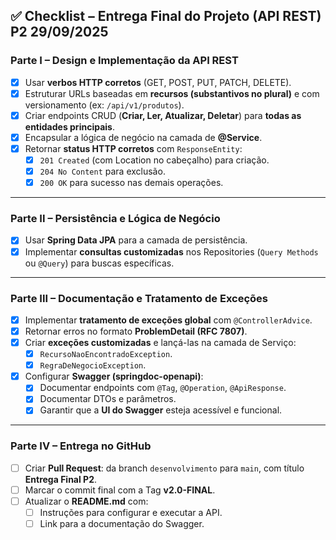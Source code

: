 ## ✅ Checklist – Entrega Final do Projeto (API REST) P2  29/09/2025

### Parte I – Design e Implementação da API REST
- [x] Usar **verbos HTTP corretos** (GET, POST, PUT, PATCH, DELETE).  
- [x] Estruturar URLs baseadas em **recursos (substantivos no plural)** e com versionamento (ex: `/api/v1/produtos`).  
- [x] Criar endpoints CRUD (**Criar, Ler, Atualizar, Deletar**) para **todas as entidades principais**.  
- [x] Encapsular a lógica de negócio na camada de **@Service**.  
- [x] Retornar **status HTTP corretos** com `ResponseEntity`:  
  - [x] `201 Created` (com Location no cabeçalho) para criação.  
  - [x] `204 No Content` para exclusão.  
  - [x] `200 OK` para sucesso nas demais operações.  

---

### Parte II – Persistência e Lógica de Negócio
- [x] Usar **Spring Data JPA** para a camada de persistência.  
- [x] Implementar **consultas customizadas** nos Repositories (`Query Methods` ou `@Query`) para buscas específicas.  

---

### Parte III – Documentação e Tratamento de Exceções
- [x] Implementar **tratamento de exceções global** com `@ControllerAdvice`.  
- [x] Retornar erros no formato **ProblemDetail (RFC 7807)**.  
- [x] Criar **exceções customizadas** e lançá-las na camada de Serviço:  
  - [x] `RecursoNaoEncontradoException`.  
  - [x] `RegraDeNegocioException`.  
- [x] Configurar **Swagger (springdoc-openapi)**:  
  - [x] Documentar endpoints com `@Tag`, `@Operation`, `@ApiResponse`.  
  - [x] Documentar DTOs e parâmetros.  
  - [x] Garantir que a **UI do Swagger** esteja acessível e funcional.  

---

### Parte IV – Entrega no GitHub
- [ ] Criar **Pull Request**: da branch `desenvolvimento` para `main`, com título **Entrega Final P2**.  
- [ ] Marcar o commit final com a Tag **v2.0-FINAL**.  
- [ ] Atualizar o **README.md** com:  
  - [ ] Instruções para configurar e executar a API.  
  - [ ] Link para a documentação do Swagger.  
